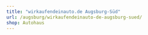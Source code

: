 ```yaml
---
title: "wirkaufendeinauto.de Augsburg-Süd"
url: /augsburg/wirkaufendeinauto-de-augsburg-sued/
shop: Autohaus
---
```

